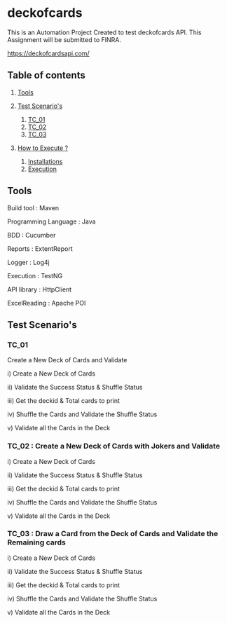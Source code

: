 # deckofcards

This is an Automation Project Created to test deckofcards API. This Assignment will be submitted to FINRA.

  https://deckofcardsapi.com/

## Table of contents

1. [Tools](#1)

2. [Test Scenario's](#2)
    1. [TC_01](#2-1)
    2. [TC_02](#2-2)
    3. [TC_03](#2-3)

3. [How to Execute ?](#3)
    1. [Installations](#3-1)
    2. [Execution](#3-21)



## <a name="1"></a>Tools

Build tool :            Maven

Programming Language :  Java

BDD                  :  Cucumber

Reports              : ExtentReport

Logger               : Log4j

Execution            :  TestNG

API library          :  HttpClient

ExcelReading         :  Apache POI



## <a name="2"></a> Test Scenario's

### <a name="2-1"></a>TC_01
Create a New Deck of Cards and Validate

i) Create a New Deck of Cards

ii) Validate the Success Status & Shuffle Status

iii) Get the deckid & Total cards to print

iv) Shuffle the Cards and Validate the Shuffle Status

v) Validate all the Cards in the Deck

### <a name="2-2"></a>TC_02 : Create a New Deck of Cards with Jokers and Validate

i) Create a New Deck of Cards

ii) Validate the Success Status & Shuffle Status

iii) Get the deckid & Total cards to print

iv) Shuffle the Cards and Validate the Shuffle Status

v) Validate all the Cards in the Deck

### <a name="2-3"></a>TC_03 : Draw a Card from the Deck of Cards and Validate the Remaining cards

i) Create a New Deck of Cards

ii) Validate the Success Status & Shuffle Status

iii) Get the deckid & Total cards to print

iv) Shuffle the Cards and Validate the Shuffle Status

v) Validate all the Cards in the Deck





  

